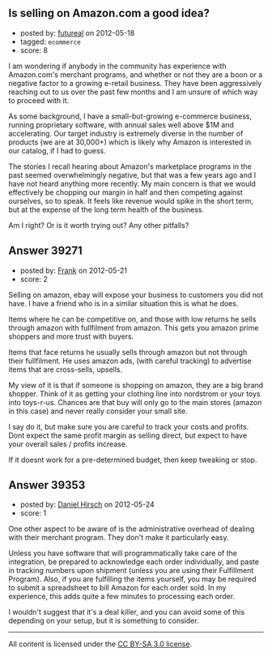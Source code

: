 ## Is selling on Amazon.com a good idea?

- posted by: [futureal](https://stackexchange.com/users/-1/18012-futureal) on 2012-05-18
- tagged: `ecommerce`
- score: 8

I am wondering if anybody in the community has experience with Amazon.com's merchant programs, and whether or not they are a boon or a negative factor to a growing e-retail business. They have been aggressively reaching out to us over the past few months and I am unsure of which way to proceed with it.

As some background, I have a small-but-growing e-commerce business, running proprietary software, with annual sales well above $1M and accelerating. Our target industry is extremely diverse in the number of products (we are at 30,000+) which is likely why Amazon is interested in our catalog, if I had to guess.

The stories I recall hearing about Amazon's marketplace programs in the past seemed overwhelmingly negative, but that was a few years ago and I have not heard anything more recently. My main concern is that we would effectively be chopping our margin in half and then competing against ourselves, so to speak. It feels like revenue would spike in the short term, but at the expense of the long term health of the business.

Am I right? Or is it worth trying out? Any other pitfalls?


## Answer 39271

- posted by: [Frank](https://stackexchange.com/users/-1/4858-frank) on 2012-05-21
- score: 2

Selling on amazon, ebay will expose your business to customers you did not have.  I have a friend who is in a similar situation this is what he does.

Items where he can be competitive on, and those with low returns he sells through amazon with fullfilment from amazon.  This gets you amazon prime shoppers and more trust with buyers.

Items that face returns he usually sells through amazon but not through their fullfilment.
He uses amazon ads, (with careful tracking) to advertise items that are cross-sells, upsells.

My view of it is that if someone is shopping on amazon, they are a big brand shopper.  Think of it as getting your clothing line into nordstrom or your toys into toys-r-us.  Chances are that buy will only go to the main stores (amazon in this case) and never really consider your small site.

I say do it, but make sure you are careful to track your costs and profits.
Dont expect the same profit margin as selling direct, but expect to have your overall sales / profits increase.

If it doesnt work for a pre-determined budget, then keep tweaking or stop.




## Answer 39353

- posted by: [Daniel Hirsch](https://stackexchange.com/users/-1/17911-daniel-hirsch) on 2012-05-24
- score: 1

One other aspect to be aware of is the administrative overhead of dealing with their merchant program. They don't make it particularly easy.

Unless you have software that will programmatically take care of the integration, be prepared to acknowledge each order individually, and paste in tracking numbers upon shipment (unless you are using their Fulfillment Program). Also, if you are fulfilling the items yourself, you may be required to submit a spreadsheet to bill Amazon for each order sold. In my experience, this adds quite a few minutes to processing each order.

I wouldn't suggest that it's a deal killer, and you can avoid some of this depending on your setup, but it is something to consider. 



---

All content is licensed under the [CC BY-SA 3.0 license](https://creativecommons.org/licenses/by-sa/3.0/).
